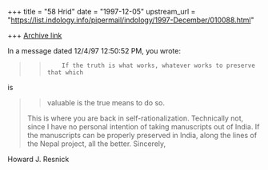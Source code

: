 +++
title = "58 Hrid"
date = "1997-12-05"
upstream_url = "https://list.indology.info/pipermail/indology/1997-December/010088.html"

+++
[Archive link](https://list.indology.info/pipermail/indology/1997-December/010088.html)

In a message dated 12/4/97 12:50:52 PM, you wrote:

>>         If the truth is what works, whatever works to preserve that which
is
>> valuable is the true means to do so.
>
>This is where you are back in self-rationalization.
Technically not, since I have no personal intention of taking manuscripts out
of India.
         If the manuscripts can be properly preserved in India, along the lines of
the Nepal project, all the better.
Sincerely,

Howard J. Resnick



